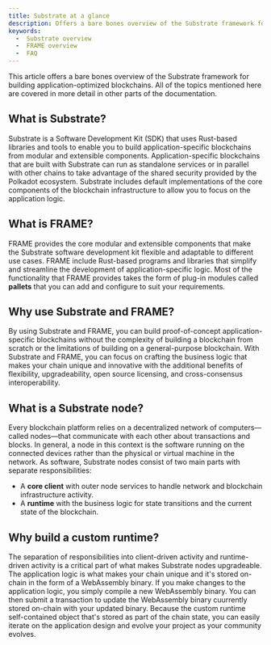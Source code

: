 ```yaml
---
title: Substrate at a glance
description: Offers a bare bones overview of the Substrate framework for building application-optimized blockchains.
keywords:
  -  Substrate overview
  -  FRAME overview
  -  FAQ
---
```


This article offers a bare bones overview of the Substrate framework for building application-optimized blockchains.
All of the topics mentioned here are covered in more detail in other parts of the documentation.

## What is Substrate?

Substrate is a Software Development Kit (SDK) that uses Rust-based libraries and tools to enable you to build application-specific blockchains from modular and extensible components.
Application-specific blockchains that are built with Substrate can run as standalone services or in parallel with other chains to take advantage of the shared security provided by the Polkadot ecosystem.
Substrate includes default implementations of the core components of the blockchain infrastructure to allow you to focus on the application logic.

## What is FRAME?

FRAME provides the core modular and extensible components that make the Substrate software development kit flexible and adaptable to different use cases.
FRAME include Rust-based programs and libraries that simplify and streamline the development of application-specific logic.
Most of the functionality that FRAME provides takes the form of plug-in modules called **pallets** that you can add and configure to suit your requirements.

## Why use Substrate and FRAME?

By using Substrate and FRAME, you can build proof-of-concept application-specific blockchains without the complexity of building a blockchain from scratch or the limitations of building on a general-purpose blockchain.
With Substrate and FRAME, you can focus on crafting the business logic that makes your chain unique and innovative with the additional benefits of flexibility, upgradeability, open source licensing, and cross-consensus interoperability.

## What is a Substrate node?

Every blockchain platform relies on a decentralized network of computers—called nodes—that communicate with each other about transactions and blocks.
In general, a node in this context is the software running on the connected devices rather than the physical or virtual machine in the network.
As software, Substrate nodes consist of two main parts with separate responsibilities:

- A **core client** with outer node services to handle network and blockchain infrastructure activity.
- A **runtime** with the business logic for state transitions and the current state of the blockchain.

## Why build a custom runtime?

The separation of responsibilities into client-driven activity and runtime-driven activity is a critical part of what makes Substrate nodes upgradeable.
The application logic is what makes your chain unique and it's stored on-chain in the form of a WebAssembly binary.
If you make changes to the application logic, you simply compile a new WebAssembly binary.
You can then submit a transaction to update the WebAssembly binary cuurrently stored on-chain with your updated binary.
Because the custom runtime self-contained object that's stored as part of the chain state, you can easily iterate on the application design and evolve your project as your community evolves.
